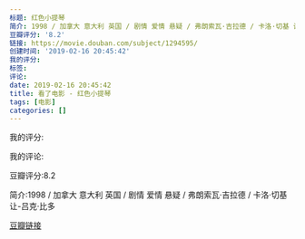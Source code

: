 ```yaml
---
标题: 红色小提琴
简介: 1998 / 加拿大 意大利 英国 / 剧情 爱情 悬疑 / 弗朗索瓦·吉拉德 / 卡洛·切基 让-吕克·比多
豆瓣评分: '8.2'
链接: https://movie.douban.com/subject/1294595/
创建时间: '2019-02-16 20:45:42'
我的评分:
标签:
评论:
date: 2019-02-16 20:45:42
title: 看了电影 - 红色小提琴
tags: [电影]
categories: []
---
```


我的评分:

我的评论:

豆瓣评分:8.2

简介:1998 / 加拿大 意大利 英国 / 剧情 爱情 悬疑 / 弗朗索瓦·吉拉德 / 卡洛·切基 让-吕克·比多

[豆瓣链接](https://movie.douban.com/subject/1294595/)

